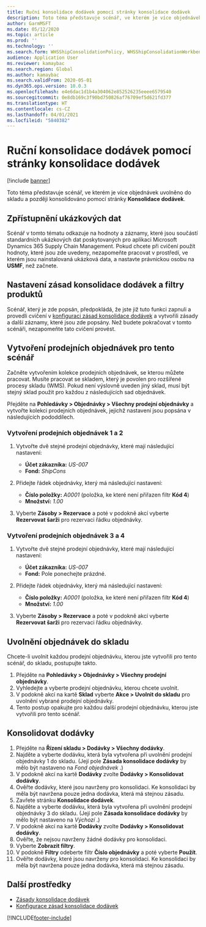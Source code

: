 ```yaml
---
title: Ruční konsolidace dodávek pomocí stránky konsolidace dodávek
description: Toto téma představuje scénář, ve kterém je více objednávek uvolněno do skladu a později konsolidováno pomocí stránky konsolidace dodávek.
author: GarmMSFT
ms.date: 05/12/2020
ms.topic: article
ms.prod: ''
ms.technology: ''
ms.search.form: WHSShipConsolidationPolicy, WHSShipConsolidationWorkbench
audience: Application User
ms.reviewer: kamaybac
ms.search.region: Global
ms.author: kamaybac
ms.search.validFrom: 2020-05-01
ms.dyn365.ops.version: 10.0.3
ms.openlocfilehash: e4e6dac1d1b4a304062e852526235eeee6579540
ms.sourcegitcommit: 0e8db169c3f90bd750826af76709ef5d621fd377
ms.translationtype: HT
ms.contentlocale: cs-CZ
ms.lasthandoff: 04/01/2021
ms.locfileid: "5840382"
---
```

# <a name="consolidate-shipments-manually-by-using-the-consolidate-shipments-page"></a>Ruční konsolidace dodávek pomocí stránky konsolidace dodávek

[!include [banner](../includes/banner.md)]

Toto téma představuje scénář, ve kterém je více objednávek uvolněno do skladu a později konsolidováno pomocí stránky **Konsolidace dodávek**.

## <a name="make-demo-data-available"></a>Zpřístupnění ukázkových dat

Scénář v tomto tématu odkazuje na hodnoty a záznamy, které jsou součástí standardních ukázkových dat poskytovaných pro aplikaci Microsoft Dynamics 365 Supply Chain Management. Pokud chcete při cvičení použít hodnoty, které jsou zde uvedeny, nezapomeňte pracovat v prostředí, ve kterém jsou nainstalovaná ukázková data, a nastavte právnickou osobu na **USMF**, než začnete.

## <a name="set-up-shipment-consolidation-policies-and-product-filters"></a>Nastavení zásad konsolidace dodávek a filtry produktů

Scénář, který je zde popsán, předpokládá, že jste již tuto funkci zapnuli a provedli cvičení v [konfiguraci zásad konsolidace dodávek](configure-shipment-consolidation-policies.md) a vytvořili zásady a další záznamy, které jsou zde popsány. Než budete pokračovat v tomto scénáři, nezapomeňte tato cvičení provést.

## <a name="create-the-sales-orders-for-this-scenario"></a>Vytvoření prodejních objednávek pro tento scénář

Začněte vytvořením kolekce prodejních objednávek, se kterou můžete pracovat. Musíte pracovat se skladem, který je povolen pro rozšířené procesy skladu (WMS). Pokud není výslovně uveden jiný sklad, musí být stejný sklad použit pro každou z následujících sad objednávek.

Přejděte na **Pohledávky \> Objednávky \> Všechny prodejní objednávky** a vytvořte kolekci prodejních objednávek, jejichž nastavení jsou popsána v následujících pododdílech.

### <a name="create-sales-orders-1-and-2"></a>Vytvoření prodejních objednávek 1 a 2

1. Vytvořte dvě stejné prodejní objednávky, které mají následující nastavení:

    - **Účet zákazníka:** *US-007*
    - **Fond:** *ShipCons*

1. Přidejte řádek objednávky, který má následující nastavení:

    - **Číslo položky:** *A0001* (položka, ke které není přiřazen filtr **Kód 4**)
    - **Množství:** *1.00*

1. Vyberte **Zásoby \> Rezervace** a poté v podokně akcí vyberte **Rezervovat šarži** pro rezervaci řádku objednávky.

### <a name="create-sales-orders-3-and-4"></a>Vytvoření prodejních objednávek 3 a 4

1. Vytvořte dvě stejné prodejní objednávky, které mají následující nastavení:

    - **Účet zákazníka:** *US-007*
    - **Fond:** Pole ponechejte prázdné.

1. Přidejte řádek objednávky, který má následující nastavení:

    - **Číslo položky:** *A0001* (položka, ke které není přiřazen filtr **Kód 4**)
    - **Množství:** *1.00*

1. Vyberte **Zásoby \> Rezervace** a poté v podokně akcí vyberte **Rezervovat šarži** pro rezervaci řádku objednávky.

## <a name="release-the-orders-to-the-warehouse"></a>Uvolnění objednávek do skladu

Chcete-li uvolnit každou prodejní objednávku, kterou jste vytvořili pro tento scénář, do skladu, postupujte takto.

1. Přejděte na **Pohledávky \> Objednávky \> Všechny prodejní objednávky**.
1. Vyhledejte a vyberte prodejní objednávku, kterou chcete uvolnit.
1. V podokně akcí na kartě **Sklad** vyberte **Akce \> Uvolnit do skladu** pro uvolnění vybrané prodejní objednávky.
1. Tento postup opakujte pro každou další prodejní objednávku, kterou jste vytvořili pro tento scénář.

## <a name="consolidate-shipments"></a>Konsolidovat dodávky

1. Přejděte na **Řízení skladu \> Dodávky \> Všechny dodávky**.
1. Najděte a vyberte dodávku, která byla vytvořena při uvolnění prodejní objednávky 1 do skladu. (Její pole **Zásada konsolidace dodávky** by mělo být nastaveno na *Fond objednávek* .)
1. V podokně akcí na kartě **Dodávky** zvolte **Dodávky \> Konsolidovat dodávky**.
1. Ověřte dodávky, které jsou navrženy pro konsolidaci. Ke konsolidaci by měla být navržena pouze jedna dodávka, která má stejnou zásadu.
1. Zavřete stránku **Konsolidace dodávek**.
1. Najděte a vyberte dodávku, která byla vytvořena při uvolnění prodejní objednávky 3 do skladu. (Její pole **Zásada konsolidace dodávky** by mělo být nastaveno na *Výchozí* .)
1. V podokně akcí na kartě **Dodávky** zvolte **Dodávky \> Konsolidovat dodávky**.
1. Ověřte, že nejsou navrženy žádné dodávky pro konsolidaci.
1. Vyberte **Zobrazit filtry**.
1. V podokně **Filtry** odeberte filtr **Číslo objednávky** a poté vyberte **Použít**.
1. Ověřte dodávky, které jsou navrženy pro konsolidaci. Ke konsolidaci by měla být navržena pouze jedna dodávka, která má stejnou zásadu.

## <a name="additional-resources"></a>Další prostředky

- [Zásady konsolidace dodávek](about-shipment-consolidation-policies.md)
- [Konfigurace zásad konsolidace dodávek](configure-shipment-consolidation-policies.md)

[!INCLUDE[footer-include](../../includes/footer-banner.md)]